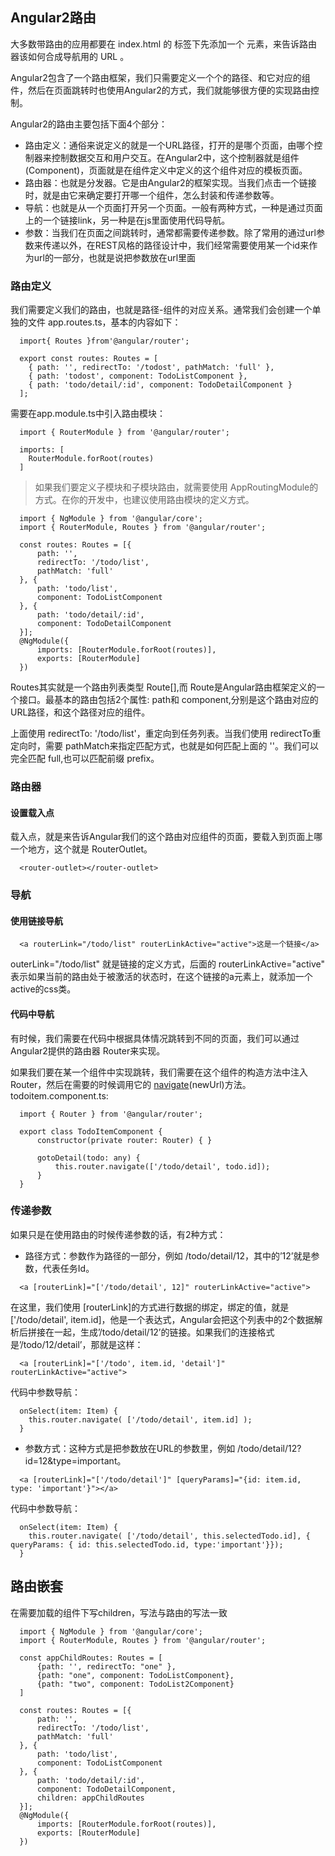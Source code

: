 ## Angular2路由
  大多数带路由的应用都要在 index.html 的 <head> 标签下先添加一个 <base> 元素，来告诉路由器该如何合成导航用的 URL 。

  Angular2包含了一个路由框架，我们只需要定义一个个的路径、和它对应的组件，然后在页面跳转时也使用Angular2的方式，我们就能够很方便的实现路由控制。

  Angular2的路由主要包括下面4个部分：

  * 路由定义：通俗来说定义的就是一个URL路径，打开的是哪个页面，由哪个控制器来控制数据交互和用户交互。在Angular2中，这个控制器就是组件(Component)，页面就是在组件定义中定义的这个组件对应的模板页面。
  * 路由器：也就是分发器。它是由Angular2的框架实现。当我们点击一个链接时，就是由它来确定要打开哪一个组件，怎么封装和传递参数等。
  * 导航：也就是从一个页面打开另一个页面。一般有两种方式，一种是通过页面上的一个链接link，另一种是在js里面使用代码导航。 
  * 参数：当我们在页面之间跳转时，通常都需要传递参数。除了常用的通过url参数来传递以外，在REST风格的路径设计中，我们经常需要使用某一个id来作为url的一部分，也就是说把参数放在url里面

### 路由定义

  我们需要定义我们的路由，也就是路径-组件的对应关系。通常我们会创建一个单独的文件 app.routes.ts，基本的内容如下：

```
  import{ Routes }from'@angular/router';
  
  export const routes: Routes = [ 
    { path: '', redirectTo: '/todost', pathMatch: 'full' }, 
    { path: 'todost', component: TodoListComponent }, 
    { path: 'todo/detail/:id', component: TodoDetailComponent }
  ];
```
  需要在app.module.ts中引入路由模块：

```
  import { RouterModule } from '@angular/router';

  imports: [
    RouterModule.forRoot(routes)
  ]
```
  > 如果我们要定义子模块和子模块路由，就需要使用 AppRoutingModule的方式。在你的开发中，也建议使用路由模块的定义方式。

```
  import { NgModule } from '@angular/core';
  import { RouterModule, Routes } from '@angular/router';
  
  const routes: Routes = [{
      path: '',
      redirectTo: '/todo/list',
      pathMatch: 'full'
  }, {
      path: 'todo/list',
      component: TodoListComponent
  }, {
      path: 'todo/detail/:id',
      component: TodoDetailComponent
  }];
  @NgModule({
      imports: [RouterModule.forRoot(routes)],
      exports: [RouterModule]
  })
```

   Routes其实就是一个路由列表类型 Route[],而 Route是Angular路由框架定义的一个接口。最基本的路由包括2个属性: path和 component,分别是这个路由对应的URL路径，和这个路径对应的组件。

   上面使用 redirectTo: '/todo/list'，重定向到任务列表。当我们使用 redirectTo重定向时，需要 pathMatch来指定匹配方式，也就是如何匹配上面的 ''。我们可以完全匹配 full,也可以匹配前缀 prefix。

### 路由器

#### 设置载入点

  载入点，就是来告诉Angular我们的这个路由对应组件的页面，要载入到页面上哪一个地方，这个就是 RouterOutlet。

```
  <router-outlet></router-outlet>
```
### 导航 

#### 使用链接导航

```
  <a routerLink="/todo/list" routerLinkActive="active">这是一个链接</a>
```
  outerLink="/todo/list" 就是链接的定义方式，后面的 routerLinkActive="active" 表示如果当前的路由处于被激活的状态时，在这个链接的a元素上，就添加一个 active的css类。

#### 代码中导航

  有时候，我们需要在代码中根据具体情况跳转到不同的页面，我们可以通过Angular2提供的路由器 Router来实现。

  如果我们要在某一个组件中实现跳转，我们需要在这个组件的构造方法中注入 Router，然后在需要的时候调用它的 [navigate](http://blog.csdn.net/erciyuan_nuonuo/article/details/54604311)(newUrl)方法。todoitem.component.ts:

```
  import { Router } from '@angular/router';

  export class TodoItemComponent {
      constructor(private router: Router) { }

      gotoDetail(todo: any) {
          this.router.navigate(['/todo/detail', todo.id]);
      }
  }
```

### 传递参数

  如果只是在使用路由的时候传递参数的话，有2种方式：

  * 路径方式：参数作为路径的一部分，例如 /todo/detail/12，其中的’12’就是参数，代表任务Id。 
  
```
  <a [routerLink]="['/todo/detail', 12]" routerLinkActive="active">
```

  在这里，我们使用 [routerLink]的方式进行数据的绑定，绑定的值，就是 ['/todo/detail', item.id]，他是一个表达式，Angular会把这个列表中的2个数据解析后拼接在一起，生成’/todo/detail/12’的链接。如果我们的连接格式是’/todo/12/detail’，那就是这样：

```
  <a [routerLink]="['/todo', item.id, 'detail']" routerLinkActive="active">
```
  代码中参数导航：
```
  onSelect(item: Item) {
    this.router.navigate( ['/todo/detail', item.id] );
  }
```

  * 参数方式：这种方式是把参数放在URL的参数里，例如 /todo/detail/12?id=12&type=important。

```
  <a [routerLink]="['/todo/detail']" [queryParams]="{id: item.id, type: 'important'}"></a>
```

  代码中参数导航：

```
  onSelect(item: Item) {
    this.router.navigate( ['/todo/detail', this.selectedTodo.id], { queryParams: { id: this.selectedTodo.id, type:'important'}});
  }
```
## 路由嵌套

  在需要加载的组件下写children，写法与路由的写法一致

```
  import { NgModule } from '@angular/core';
  import { RouterModule, Routes } from '@angular/router';

  const appChildRoutes: Routes = [
      {path: '', redirectTo: "one" },
      {path: "one", component: TodoListComponent},
      {path: "two", component: TodoList2Component}
  ]

  const routes: Routes = [{
      path: '',
      redirectTo: '/todo/list',
      pathMatch: 'full'
  }, {
      path: 'todo/list',
      component: TodoListComponent
  }, {
      path: 'todo/detail/:id',
      component: TodoDetailComponent,
      children: appChildRoutes
  }];
  @NgModule({
      imports: [RouterModule.forRoot(routes)],
      exports: [RouterModule]
  })
```
